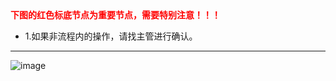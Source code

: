 
<div><strong style='color:red;'>下图的红色标底节点为重要节点，需要特别注意！！！</strong></div>

<div><ul><li>1.如果非流程内的操作，请找主管进行确认。</li></ul></div>

---
![image](http://dev2.beautymyth.cn/images/devrule/devflow4.png)